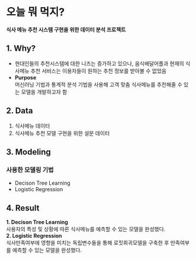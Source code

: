# 오늘 뭐 먹지?
__식사 메뉴 추천 시스템 구현을 위한 데이터 분석 프로젝트__  

## 1. Why?
- 현대인들의 추천시스템에 대한 니즈는 증가하고 있으나, 음식배달어플과 현재의 식사메뉴 추천 서비스는 이용자들이 원하는 추천 정보를 받아볼 수 없었음
- __Purpose__  
    머신러닝 기법과 통계적 분석 기법을 사용해 고객 맞춤 식사메뉴를 추천해줄 수 있는 모델을 개발하고자 함
    
## 2. Data
1. 식사메뉴 데이터
2. 식사메뉴 추천 모델 구현을 위한 설문 데이터

## 3. Modeling
### 사용한 모델링 기법
- Decison Tree Learning
- Logistic Regression

## 4. Result
__1. Decison Tree Learning__  
    사용자의 특성 및 상황에 따른 식사메뉴를 예측할 수 있는 모델을 완성했다.  
__2. Logistic Regression__  
    식사만족여부에 영향을 미치는 독립변수들을 통해 로짓회귀모델을 구축한 후 만족여부를 예측할 수 있는 모델을 완성했다.  
    
## 
    
